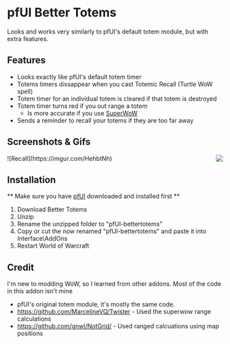 # pfUI Better Totems
Looks and works very similarly to pfUI's default totem module, but with extra features.

## Features
- Looks exactly like pfUI's default totem timer
- Totems timers dissappear when you cast Totemic Recall (Turtle WoW spell)
- Totem timer for an individual totem is cleared if that totem is destroyed
- Totem timer turns red if you out range a totem
    - Is more accurate if you use [SuperWoW](https://github.com/balakethelock/SuperWoW)
- Sends a reminder to recall your totems if they are too far away

## Screenshots & Gifs
<img src="https://imgur.com/CaEZPnj" align="right">
![Recall](https://imgur.com/HehbtNh)

## Installation
** Make sure you have [pfUI](https://gitlab.com/shagu/pfUI) downloaded and installed first **
1. Download Better Totems
2. Unzip
3. Rename the unzipped folder to "pfUI-bettertotems"
4. Copy or cut the now renamed "pfUI-bettertotems" and paste it into Interface\AddOns
5. Restart World of Warcraft

## Credit
I'm new to modding WoW, so I learned from other addons. Most of the code in this addon isn't mine
- pfUI's original totem module, it's mostly the same code.
- https://github.com/MarcelineVQ/Twister  - Used the superwow range calculations
- https://github.com/gnwl/NotGrid/ - Used ranged calcuations using map positions